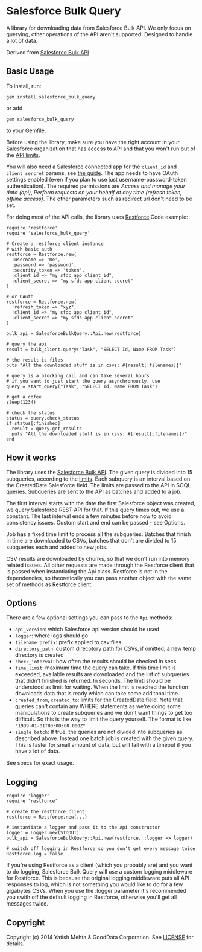 Salesforce Bulk Query
=====================
A library for downloading data from Salesforce Bulk API. We only focus on querying, other operations of the API aren't supported. Designed to handle a lot of data.

Derived from [Salesforce Bulk API](https://github.com/yatish27/salesforce_bulk_api)

## Basic Usage
To install, run:

    gem install salesforce_bulk_query

or add

    gem salesforce_bulk_query

to your Gemfile.

Before using the library, make sure you have the right account in your Salesforce organization that has access to API and that you won't run out of the [API limits](http://www.salesforce.com/us/developer/docs/api_asynchpre/Content/asynch_api_concepts_limits.htm#batch_proc_time_title). 

You will also need a Salesforce connected app for the `client_id` and `client_sercret` params, see [the guide](https://help.salesforce.com/HTViewHelpDoc?id=connected_app_create.htm&language=en_US). The app needs to have OAuth settings enabled (even if you plan to use just username-password-token authentication). The required permissions are _Access and manage your data (api)_, _Perform requests on your behalf at any time (refresh token, offline access)_. The other parameters such as redirect url don't need to be set.

For doing most of the API calls, the library uses [Restforce](https://github.com/ejholmes/restforce) Code example:

    require 'restforce'
    require 'salesforce_bulk_query'

    # Create a restforce client instance
    # with basic auth
    restforce = Restforce.new(
      :username => 'me',
      :password => 'password',
      :security_token => 'token',
      :client_id => "my sfdc app client id",
      :client_secret => "my sfdc app client secret"
    )

    # or OAuth
    restforce = Restforce.new(
      :refresh_token => "xyz",
      :client_id => "my sfdc app client id",
      :client_secret => "my sfdc app client secret"
    )

    bulk_api = SalesforceBulkQuery::Api.new(restforce)

    # query the api
    result = bulk_client.query("Task", "SELECT Id, Name FROM Task")

    # the result is files 
    puts "All the downloaded stuff is in csvs: #{result[:filenames]}"

    # query is a blocking call and can take several hours
    # if you want to just start the query asynchronously, use 
    query = start_query("Task", "SELECT Id, Name FROM Task")

    # get a cofee
    sleep(1234)

    # check the status
    status = query.check_status
    if status[:finished]
      result = query.get_results
      puts "All the downloaded stuff is in csvs: #{result[:filenames]}"
    end

## How it works

The library uses the [Salesforce Bulk API](https://www.salesforce.com/us/developer/docs/api_asynch/index_Left.htm#CSHID=asynch_api_bulk_query.htm|StartTopic=Content%2Fasynch_api_bulk_query.htm|SkinName=webhelp). The given query is divided into 15 subqueries, according to the [limits](http://www.salesforce.com/us/developer/docs/api_asynchpre/Content/asynch_api_concepts_limits.htm#batch_proc_time_title). Each subquery is an interval based on the CreatedDate Salesforce field. The limits are passed to the API in SOQL queries. Subqueries are sent to the API as batches and added to a job. 

The first interval starts with the date the first Salesforce object was created, we query Salesforce REST API for that. If this query times out, we use a constant. The last interval ends a few minutes before now to avoid consistency issues. Custom start and end can be passed - see Options.

Job has a fixed time limit to process all the subqueries. Batches that finish in time are downloaded to CSVs, batches that don't are divided to 15 subqueries each and added to new jobs.

CSV results are downloaded by chunks, so that we don't run into memory related issues. All other requests are made through the Restforce client that is passed when instantiating the Api class. Restforce is not in the dependencies, so theoretically you can pass another object with the same set of methods as Restforce client.

## Options
There are a few optional settings you can pass to the `Api` methods:
* `api_version`: which Salesforce api version should be used
* `logger`: where logs should go
* `filename_prefix`: prefix applied to csv files
* `directory_path`: custom direcotory path for CSVs, if omitted, a new temp directory is created
* `check_interval`: how often the results should be checked in secs. 
* `time_limit`: maximum time the query can take. If this time limit is exceeded, available results are downloaded and the list of subqueries that didn't finished is returned. In seconds. The limti should be understood as limit for waiting. When the limit is reached the function downloads data that is ready which can take some additonal time. 
* `created_from`, `created_to`: limits for the CreatedDate field. Note that queries can't contain any WHERE statements as we're doing some manipulations to create subqueries and we don't want things to get too difficult. So this is the way to limit the query yourself. The format is like `"1999-01-01T00:00:00.000Z"`
* `single_batch`: If true, the queries are not divided into subqueries as described above. Instead one batch job is created with the given query. This is faster for small amount of data, but will fail with a timeout if you have a lot of data. 

See specs for exact usage.

## Logging
    require 'logger'
    require 'restforce'

    # create the restforce client
    restforce = Restforce.new(...)

    # instantiate a logger and pass it to the Api constructor
    logger = Logger.new(STDOUT)
    bulk_api = SalesforceBulkQuery::Api.new(restforce, :logger => logger)

    # switch off logging in Restforce so you don't get every message twice
    Restforce.log = false

If you're using Restforce as a client (which you probably are) and you want to do logging, Salesforce Bulk Query will use a custom logging middleware for Restforce. This is because the original logging middleware puts all API responses to log, which is not something you would like to do for a few gigabytes CSVs. When you use the :logger parameter it's recommended you swith off the default logging in Restforce, otherwise you'll get all messages twice. 

## Copyright

Copyright (c) 2014 Yatish Mehta & GoodData Corporation. See [LICENSE](LICENSE) for details.



